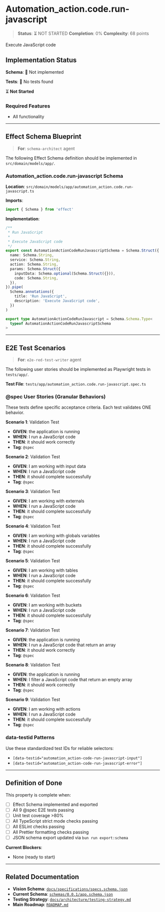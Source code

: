 # Automation_action.code.run-javascript

> **Status**: ⏳ NOT STARTED
> **Completion**: 0%
> **Complexity**: 68 points

Execute JavaScript code

## Implementation Status

**Schema**: 🔴 Not implemented

**Tests**: 🔴 No tests found

⏳ **Not Started**

### Required Features

- All functionality

---

## Effect Schema Blueprint

> **For**: `schema-architect` agent

The following Effect Schema definition should be implemented in `src/domain/models/app/`.

### Automation_action.code.run-javascript Schema

**Location**: `src/domain/models/app/automation_action.code.run-javascript.ts`

**Imports**:

```typescript
import { Schema } from 'effect'
```

**Implementation**:

```typescript
/**
 * Run JavaScript
 *
 * Execute JavaScript code
 */
export const AutomationActionCodeRunJavascriptSchema = Schema.Struct({
  name: Schema.String,
  service: Schema.String,
  action: Schema.String,
  params: Schema.Struct({
    inputData: Schema.optional(Schema.Struct({})),
    code: Schema.String,
  }),
}).pipe(
  Schema.annotations({
    title: 'Run JavaScript',
    description: 'Execute JavaScript code',
  })
)

export type AutomationActionCodeRunJavascript = Schema.Schema.Type<
  typeof AutomationActionCodeRunJavascriptSchema
>
```

---

## E2E Test Scenarios

> **For**: `e2e-red-test-writer` agent

The following user stories should be implemented as Playwright tests in `tests/app/`.

**Test File**: `tests/app/automation_action.code.run-javascript.spec.ts`

### @spec User Stories (Granular Behaviors)

These tests define specific acceptance criteria. Each test validates ONE behavior.

**Scenario 1**: Validation Test

- **GIVEN**: the application is running
- **WHEN**: I run a JavaScript code
- **THEN**: it should work correctly
- **Tag**: `@spec`

**Scenario 2**: Validation Test

- **GIVEN**: I am working with input data
- **WHEN**: I run a JavaScript code
- **THEN**: it should complete successfully
- **Tag**: `@spec`

**Scenario 3**: Validation Test

- **GIVEN**: I am working with externals
- **WHEN**: I run a JavaScript code
- **THEN**: it should complete successfully
- **Tag**: `@spec`

**Scenario 4**: Validation Test

- **GIVEN**: I am working with globals variables
- **WHEN**: I run a JavaScript code
- **THEN**: it should complete successfully
- **Tag**: `@spec`

**Scenario 5**: Validation Test

- **GIVEN**: I am working with tables
- **WHEN**: I run a JavaScript code
- **THEN**: it should complete successfully
- **Tag**: `@spec`

**Scenario 6**: Validation Test

- **GIVEN**: I am working with buckets
- **WHEN**: I run a JavaScript code
- **THEN**: it should complete successfully
- **Tag**: `@spec`

**Scenario 7**: Validation Test

- **GIVEN**: the application is running
- **WHEN**: I run a JavaScript code that return an array
- **THEN**: it should work correctly
- **Tag**: `@spec`

**Scenario 8**: Validation Test

- **GIVEN**: the application is running
- **WHEN**: I filter a JavaScript code that return an empty array
- **THEN**: it should work correctly
- **Tag**: `@spec`

**Scenario 9**: Validation Test

- **GIVEN**: I am working with actions
- **WHEN**: I run a JavaScript code
- **THEN**: it should complete successfully
- **Tag**: `@spec`

### data-testid Patterns

Use these standardized test IDs for reliable selectors:

- `[data-testid="automation_action-code-run-javascript-input"]`
- `[data-testid="automation_action-code-run-javascript-error"]`

---

## Definition of Done

This property is complete when:

- [ ] Effect Schema implemented and exported
- [ ] All 9 @spec E2E tests passing
- [ ] Unit test coverage >80%
- [ ] All TypeScript strict mode checks passing
- [ ] All ESLint checks passing
- [ ] All Prettier formatting checks passing
- [ ] JSON schema export updated via `bun run export:schema`

**Current Blockers**:

- None (ready to start)

---

## Related Documentation

- **Vision Schema**: [`docs/specifications/specs.schema.json`](../specs.schema.json)
- **Current Schema**: [`schemas/0.0.1/app.schema.json`](../../schemas/0.0.1/app.schema.json)
- **Testing Strategy**: [`docs/architecture/testing-strategy.md`](../../architecture/testing-strategy.md)
- **Main Roadmap**: [`ROADMAP.md`](../../../ROADMAP.md)
